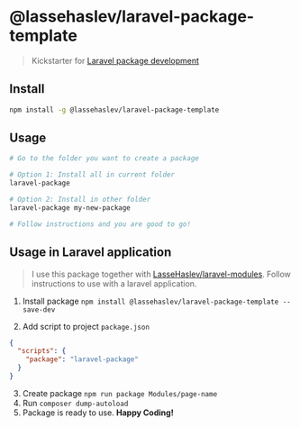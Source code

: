 # @lassehaslev/laravel-package-template
> Kickstarter for [Laravel package development](https://laravel.com/docs/5.4/packages)

## Install
```bash
npm install -g @lassehaslev/laravel-package-template
```

## Usage
```bash
# Go to the folder you want to create a package

# Option 1: Install all in current folder
laravel-package

# Option 2: Install in other folder
laravel-package my-new-package

# Follow instructions and you are good to go!
```

## Usage in Laravel application
> I use this package together with [LasseHaslev/laravel-modules](https://github.com/LasseHaslev/laravel-modules).
> Follow instructions to use with a laravel application.

1. Install package
`npm install @lassehaslev/laravel-package-template --save-dev`

2. Add script to project `package.json`
```json
{
  "scripts": {
    "package": "laravel-package"
  }
}
```

3. Create package `npm run package Modules/page-name` 
4. Run `composer dump-autoload`
5. Package is ready to use. **Happy Coding!**
